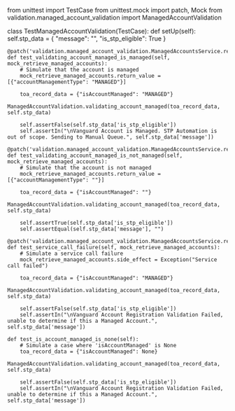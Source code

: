 from unittest import TestCase
from unittest.mock import patch, Mock
from validation.managed_account_validation import ManagedAccountValidation

class TestManagedAccountValidation(TestCase):
    def setUp(self):
        self.stp_data = {
            "message": "",
            "is_stp_eligible": True
        }

    @patch('validation.managed_account_validation.ManagedAccountsService.retrieve_managed_accounts')
    def test_validating_account_managed_is_managed(self, mock_retrieve_managed_accounts):
        # Simulate that the account is managed
        mock_retrieve_managed_accounts.return_value = [{"accountManagementType": "MANAGED"}]
        
        toa_record_data = {"isAccountManaged": "MANAGED"}
        ManagedAccountValidation.validating_account_managed(toa_record_data, self.stp_data)
        
        self.assertFalse(self.stp_data['is_stp_eligible'])
        self.assertIn("\nVanguard Account is Managed. STP Automation is out of scope. Sending to Manual Queue.", self.stp_data['message'])

    @patch('validation.managed_account_validation.ManagedAccountsService.retrieve_managed_accounts')
    def test_validating_account_managed_is_not_managed(self, mock_retrieve_managed_accounts):
        # Simulate that the account is not managed
        mock_retrieve_managed_accounts.return_value = [{"accountManagementType": ""}]
        
        toa_record_data = {"isAccountManaged": ""}
        ManagedAccountValidation.validating_account_managed(toa_record_data, self.stp_data)
        
        self.assertTrue(self.stp_data['is_stp_eligible'])
        self.assertEqual(self.stp_data['message'], "")

    @patch('validation.managed_account_validation.ManagedAccountsService.retrieve_managed_accounts')
    def test_service_call_failure(self, mock_retrieve_managed_accounts):
        # Simulate a service call failure
        mock_retrieve_managed_accounts.side_effect = Exception("Service call failed")
        
        toa_record_data = {"isAccountManaged": "MANAGED"}
        ManagedAccountValidation.validating_account_managed(toa_record_data, self.stp_data)
        
        self.assertFalse(self.stp_data['is_stp_eligible'])
        self.assertIn("\nVanguard Account Registration Validation Failed, unable to determine if this a Managed Account.", self.stp_data['message'])

    def test_is_account_managed_is_none(self):
        # Simulate a case where 'isAccountManaged' is None
        toa_record_data = {"isAccountManaged": None}
        ManagedAccountValidation.validating_account_managed(toa_record_data, self.stp_data)
        
        self.assertFalse(self.stp_data['is_stp_eligible'])
        self.assertIn("\nVanguard Account Registration Validation Failed, unable to determine if this a Managed Account.", self.stp_data['message'])
